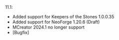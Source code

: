 11.1:
- Added support for Keepers of the Stones 1.0.0.35
- Added support for NeoForge 1.20.6 (Draft)
- MCreator 2024.1 no longer support
- [Bugfix] 